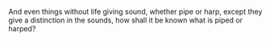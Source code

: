 And even things without life giving sound, whether pipe or harp, except they give a distinction in the sounds, how shall it be known what is piped or harped?

